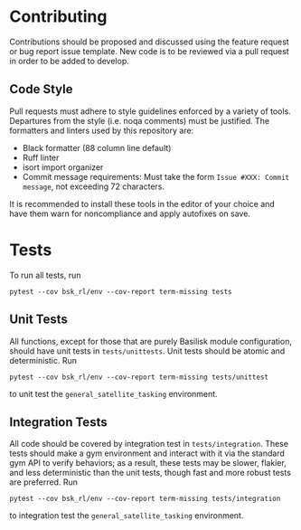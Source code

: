 # Contributing

Contributions should be proposed and discussed using the feature request or bug report issue template. New code is to be reviewed via a pull request in order to be added to develop.

## Code Style
Pull requests must adhere to style guidelines enforced by a variety of tools. Departures from the style (i.e. noqa comments) must be justified. The formatters and linters used by this repository are:

- Black formatter (88 column line default)
- Ruff linter
- isort import organizer
- Commit message requirements: Must take the form `Issue #XXX: Commit message`, not exceeding 72 characters.

It is recommended to install these tools in the editor of your choice and have them warn for noncompliance and apply autofixes on save.


# Tests

To run all tests, run
```
pytest --cov bsk_rl/env --cov-report term-missing tests
```

## Unit Tests

All functions, except for those that are purely Basilisk module configuration, should have unit tests in `tests/unittests`. Unit tests should be atomic and deterministic. Run
```
pytest --cov bsk_rl/env --cov-report term-missing tests/unittest
```
to unit test the `general_satellite_tasking` environment.

## Integration Tests

All code should be covered by integration test in `tests/integration`. These tests should make a gym environment and interact with it via the standard gym API to verify behaviors; as a result, these tests may be slower, flakier, and less deterministic than the unit tests, though fast and more robust tests are preferred. Run
```
pytest --cov bsk_rl/env --cov-report term-missing tests/integration
```
to integration test the `general_satellite_tasking` environment.

